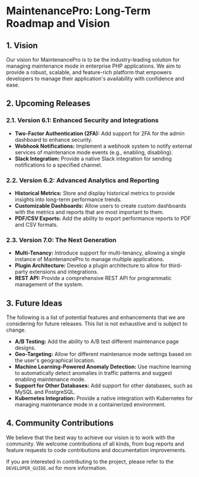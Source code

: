 # MaintenancePro: Long-Term Roadmap and Vision

## 1. Vision

Our vision for MaintenancePro is to be the industry-leading solution for managing maintenance mode in enterprise PHP applications. We aim to provide a robust, scalable, and feature-rich platform that empowers developers to manage their application's availability with confidence and ease.

## 2. Upcoming Releases

### 2.1. Version 6.1: Enhanced Security and Integrations

- **Two-Factor Authentication (2FA):** Add support for 2FA for the admin dashboard to enhance security.
- **Webhook Notifications:** Implement a webhook system to notify external services of maintenance mode events (e.g., enabling, disabling).
- **Slack Integration:** Provide a native Slack integration for sending notifications to a specified channel.

### 2.2. Version 6.2: Advanced Analytics and Reporting

- **Historical Metrics:** Store and display historical metrics to provide insights into long-term performance trends.
- **Customizable Dashboards:** Allow users to create custom dashboards with the metrics and reports that are most important to them.
- **PDF/CSV Exports:** Add the ability to export performance reports to PDF and CSV formats.

### 2.3. Version 7.0: The Next Generation

- **Multi-Tenancy:** Introduce support for multi-tenancy, allowing a single instance of MaintenancePro to manage multiple applications.
- **Plugin Architecture:** Develop a plugin architecture to allow for third-party extensions and integrations.
- **REST API:** Provide a comprehensive REST API for programmatic management of the system.

## 3. Future Ideas

The following is a list of potential features and enhancements that we are considering for future releases. This list is not exhaustive and is subject to change.

- **A/B Testing:** Add the ability to A/B test different maintenance page designs.
- **Geo-Targeting:** Allow for different maintenance mode settings based on the user's geographical location.
- **Machine Learning-Powered Anomaly Detection:** Use machine learning to automatically detect anomalies in traffic patterns and suggest enabling maintenance mode.
- **Support for Other Databases:** Add support for other databases, such as MySQL and PostgreSQL.
- **Kubernetes Integration:** Provide a native integration with Kubernetes for managing maintenance mode in a containerized environment.

## 4. Community Contributions

We believe that the best way to achieve our vision is to work with the community. We welcome contributions of all kinds, from bug reports and feature requests to code contributions and documentation improvements.

If you are interested in contributing to the project, please refer to the `DEVELOPER_GUIDE.md` for more information.